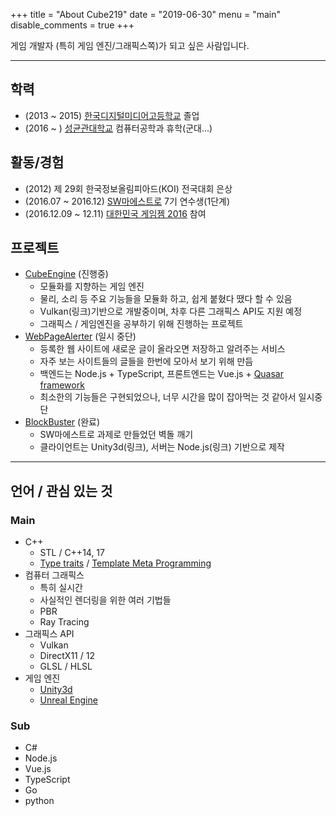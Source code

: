 +++
title = "About Cube219"
date = "2019-06-30"
menu = "main"
disable_comments = true
+++

게임 개발자 (특히 게임 엔진/그래픽스쪽)가 되고 싶은 사람입니다.

-----

## 학력

* (2013 ~ 2015) [한국디지털미디어고등학교](https://www.dimigo.hs.kr/) 졸업
* (2016 ~ ) [성균관대학교](https://skku.edu/) 컴퓨터공학과 휴학(군대...)

## 활동/경험

* (2012) 제 29회 한국정보올림피아드(KOI) 전국대회 은상
* (2016.07 ~ 2016.12) [SW마에스트로](https://swm.recruiter.co.kr/) 7기 연수생(1단계)
* (2016.12.09 ~ 12.11) [대한민국 게임젬 2016](https://www.facebook.com/kgamejam) 참여

## 프로젝트

* [CubeEngine](https://github.com/Cube219/CubeEngine) (진행중)
  * 모듈화를 지향하는 게임 엔진
  * 물리, 소리 등 주요 기능들을 모듈화 하고, 쉽게 붙혔다 땠다 할 수 있음
  * Vulkan(링크)기반으로 개발중이며, 차후 다른 그래픽스 API도 지원 예정
  * 그래픽스 / 게임엔진을 공부하기 위해 진행하는 프로젝트
* [WebPageAlerter](https://github.com/Cube219/BlockBuster) (일시 중단)
  * 등록한 웹 사이트에 새로운 글이 올라오면 저장하고 알려주는 서비스
  * 자주 보는 사이트들의 글들을 한번에 모아서 보기 위해 만듬
  * 백엔드는 Node.js + TypeScript, 프론트엔드는 Vue.js + [Quasar framework](https://quasar.dev/)
  * 최소한의 기능들은 구현되었으나, 너무 시간을 많이 잡아먹는 것 같아서 일시중단
* [BlockBuster](https://github.com/Cube219/BlockBuster) (완료)
  * SW마에스트로 과제로 만들었던 벽돌 깨기
  * 클라이언트는 Unity3d(링크), 서버는 Node.js(링크) 기반으로 제작

-----

## 언어 / 관심 있는 것

### Main

* C++
  * STL / C++14, 17
  * [Type traits](https://en.cppreference.com/w/cpp/header/type_traits) / [Template Meta Programming](https://en.wikipedia.org/wiki/Template_metaprogramming)
* 컴퓨터 그래픽스
  * 특히 실시간
  * 사실적인 렌더링을 위한 여러 기법들
  * PBR
  * Ray Tracing
* 그래픽스 API
  * Vulkan
  * DirectX11 / 12
  * GLSL / HLSL
* 게임 엔진
  * [Unity3d](https://unity.com/)
  * [Unreal Engine](https://www.unrealengine.com)

### Sub

* C#
* Node.js
* Vue.js
* TypeScript
* Go
* python

